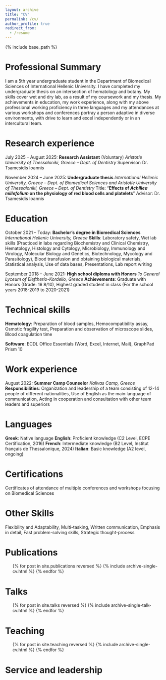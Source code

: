 ```yaml
---
layout: archive
title: "CV"
permalink: /cv/
author_profile: true
redirect_from:
  - /resume
---
```


{% include base_path %}

Professional Summary
===
I am a 5th year undergraduate student in the Department of Biomedical Sciences of International Hellenic University. I have completed my undergraduate thesis on an intersection of hematology and botany. My skills cover wet and dry lab, as a result of my coursework and my thesis. My achievements in education, my work experience, along with my above professional working proficiency in three languages and my attendances at various workshops and conferences portray a person adaptive in diverse environments, with drive to learn and excel independently or in an intercultural team.

Research experience
===
July 2025 – August 2025: **Research Assistant** (Voluntary)
*Aristotle University of Thessaloniki, Greece – Dept. of Dentistry*
Supervisor: Dr. Tsamesidis Ioannis

November 2024 – June 2025: **Undergraduate thesis**
*International Hellenic University, Greece – Dept. of Biomedical Sciences and Aristotle University of Thessaloniki, Greece – Dept. of Dentistry*
Title: “**Effects of *Achillea millefolium* on the physiology of red blood cells and platelets**”
Advisor: Dr. Tsamesidis Ioannis

Education
===
October 2021 – Today: **Bachelor’s degree in Biomedical Sciences**
*International Hellenic University, Greece*
**Skills**: Laboratory safety, Wet lab skills (Practiced in labs regarding Biochemistry and Clinical Chemistry, Hematology, Histology and Cytology, Microbiology, Immunology and Virology, Molecular Biology and Genetics, Biotechnology, Mycology and Parasitology), Blood transfusion and obtaining biological materials, Statistical analysis, Use of data bases, Presentations, Lab report writing

September 2018 – June 2021: **High school diploma with Honors**
*1ο General Lyceum of Eleftherio-Kordelio, Greece*
**Achievements**: Graduate with Honors (Grade: 19 8/10), Highest graded student in class (For the school years 2018-2019 to 2020-2021)

Technical skills
===
**Hematology**: Preparation of blood samples, Hemocompatibility assay, Osmotic fragility test, Preparation and observation of microscope slides, Blood coagulation time

**Software**: ECDL Office Essentials (Word, Excel, Internet, Mail), GraphPad Prism 10

Work experience
===
August 2022: **Summer Camp Counselor**
*Kalivas Camp, Greece*
**Responsibilities**: Organization and leadership of a team consisting of 12-14 people of different nationalities, Use of English as the main language of communication, Acting in cooperation and consultation with other team leaders and superiors

Languages
===
**Greek**: Native language
**English**: Proficient knowledge (C2 Level, ECPE Certification, 2016)
**French**: Intermediate knowledge (B2 Level, Institut français de Thessalonique, 2024)
**Italian**: Basic knowledge (A2 level, ongoing)

Certifications
===
Certificates of attendance of multiple conferences and workshops focusing on Biomedical Sciences

Other Skills
===
Flexibility and Adaptability, Multi-tasking, Written communication, Emphasis in detail, Fast problem-solving skills, Strategic thought-process

Publications
======
  <ul>{% for post in site.publications reversed %}
    {% include archive-single-cv.html %}
  {% endfor %}</ul>
  
Talks
======
  <ul>{% for post in site.talks reversed %}
    {% include archive-single-talk-cv.html  %}
  {% endfor %}</ul>
  
Teaching
======
  <ul>{% for post in site.teaching reversed %}
    {% include archive-single-cv.html %}
  {% endfor %}</ul>
  
Service and leadership
======
 
